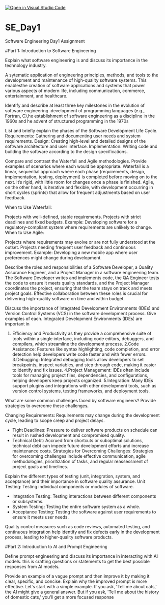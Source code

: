 [![Open in Visual Studio Code](https://classroom.github.com/assets/open-in-vscode-2e0aaae1b6195c2367325f4f02e2d04e9abb55f0b24a779b69b11b9e10269abc.svg)](https://classroom.github.com/online_ide?assignment_repo_id=15567218&assignment_repo_type=AssignmentRepo)
# SE_Day1
Software Engineering Day1 Assignment

#Part 1: Introduction to Software Engineering

Explain what software engineering is and discuss its importance in the technology industry.

A sytematic application of engineering principles, methods, and tools to the development and maintenance of high-quality software systems. This enablesthe creation of software applications and systems that power various aspects of modern life, including communication, commerce, entertainment, and healthcare.

Identify and describe at least three key milestones in the evolution of software engineering.
development of programming languages (e.g., Fortran, C),he establishment of software engineering as a discipline in the 1960s and he advent of structured programming in the 1970s

List and briefly explain the phases of the Software Development Life Cycle.
Requirements: Gathering and documenting user needs and system requirements.
Design: Creating high-level and detailed designs of the software architecture and user interface.
Implementation: Writing code and building the software according to the design specifications.

Compare and contrast the Waterfall and Agile methodologies. Provide examples of scenarios where each would be appropriate.
Waterfall is a linear, sequential approach where each phase (requirements, design, implementation, testing, deployment) is completed before moving on to the next. It’s rigid, with little room for changes once a phase is finished. Agile, on the other hand, is iterative and flexible, with development occurring in short cycles (sprints) that allow for frequent adjustments based on user feedback.

When to Use Waterfall:

Projects with well-defined, stable requirements.
Projects with strict deadlines and fixed budgets.
Example: Developing software for a regulatory-compliant system where requirements are unlikely to change.
When to Use Agile:

Projects where requirements may evolve or are not fully understood at the outset.
Projects needing frequent user feedback and continuous improvement.
Example: Developing a new mobile app where user preferences might change during development.

Describe the roles and responsibilities of a Software Developer, a Quality Assurance Engineer, and a Project Manager in a software engineering team.
The Software Developer writes and implements code, the QA Engineer tests the code to ensure it meets quality standards, and the Project Manager coordinates the project, ensuring that the team stays on track and meets project goals. Effective collaboration between these roles is crucial for delivering high-quality software on time and within budget.

Discuss the importance of Integrated Development Environments (IDEs) and Version Control Systems (VCS) in the software development process. Give examples of each.
Integrated Development Environments (IDEs) are important in 
1. Efficiency and Productivity as they provide a comprehensive suite of tools within a single interface, including code editors, debuggers, and compilers, which streamline the development process.
2.Code Assistance: Features like syntax highlighting, code completion, and error detection help developers write code faster and with fewer errors.
3.Debugging: Integrated debugging tools allow developers to set breakpoints, inspect variables, and step through code, making it easier to identify and fix issues.
4.Project Management: IDEs often include tools for managing project files, dependencies, and configurations, helping developers keep projects organized.
5.Integration: Many IDEs support plugins and integrations with other development tools, such as version control systems, testing frameworks, and deployment tools.

What are some common challenges faced by software engineers? Provide strategies to overcome these challenges.

Changing Requirements: Requirements may change during the development cycle, leading to scope creep and project delays.
  - Tight Deadlines: Pressure to deliver software products on schedule can result in rushed development and compromised quality.
  - Technical Debt: Accrued from shortcuts or suboptimal solutions, technical debt can impede future development efforts and increase maintenance costs.
Strategies for Overcoming Challenges: Strategies for overcoming challenges include effective communication, agile methodologies, prioritization of tasks, and regular reassessment of project goals and timelines.


Explain the different types of testing (unit, integration, system, and acceptance) and their importance in software quality assurance.
Unit Testing: Testing individual components or modules of software.
  - Integration Testing: Testing interactions between different components or subsystems.
  - System Testing: Testing the entire software system as a whole.
  - Acceptance Testing: Testing the software against user requirements to ensure it meets user needs.

 Quality control measures such as code reviews, automated testing, and continuous integration help identify and fix defects early in the development process, leading to higher-quality software products.
 
#Part 2: Introduction to AI and Prompt Engineering


Define prompt engineering and discuss its importance in interacting with AI models.
this is crafting questions or statements to get the best possible responses from AI models. 

Provide an example of a vague prompt and then improve it by making it clear, specific, and concise. Explain why the improved prompt is more effective.
Let's start with a simple example. If you ask, 'Tell me about cats,' the AI might give a general answer. 
But if you ask, 'Tell me about the history of domestic cats,' you'll get a more focused response


